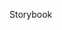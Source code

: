 <!--
title:   Storybook超入門
tags:    storybook
id:      5154d5a517da6bb8336b
private: true
-->
Storybook
